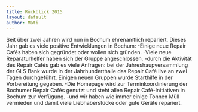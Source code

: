 ```yaml
---
title: Rückblick 2015
layout: default
author: Mati
---
```

Seit über zwei Jahren wird nun in Bochum ehrenamtlich repariert. Dieses Jahr gab es viele positive Entwicklungen in Bochum: 
-Einige neue Repair Cafés haben sich gegründet oder wollen sich gründen. 
-Viele neue Reparaturhelfer haben sich der Gruppe angeschlossen.
-durch die Aktivität des Repair Cafés gab es viele Anfragen: bei der Jahreshaupversammlung der GLS Bank wurde in der Jahrhunderthalle das Repair Café live an zwei Tagen durchgeführt.
Einigen neuen Gruppen wurde Starthilfe in der Vorbereitung gegeben.
-Die Homepage wird zur Terminkoordinierung der Bochumer Repair Cafés genutzt und steht allen Repair Café-Initiativen in Bochum zur Verfügung.
-und wir haben wie immer einige Tonnen Müll vermieden und damit viele Liebhaberstücke oder gute Geräte repariert.
